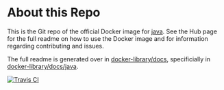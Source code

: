 # About this Repo

This is the Git repo of the official Docker image for [java](https://registry.hub.docker.com/_/java/). See the Hub page for the full readme on how to use the Docker image and for information regarding contributing and issues.

The full readme is generated over in [docker-library/docs](https://github.com/docker-library/docs), specificially in [docker-library/docs/java](https://github.com/docker-library/docs/tree/master/java).

[![Travis CI](https://img.shields.io/travis/docker-library/java/master.svg)](https://travis-ci.org/docker-library/java/branches)

